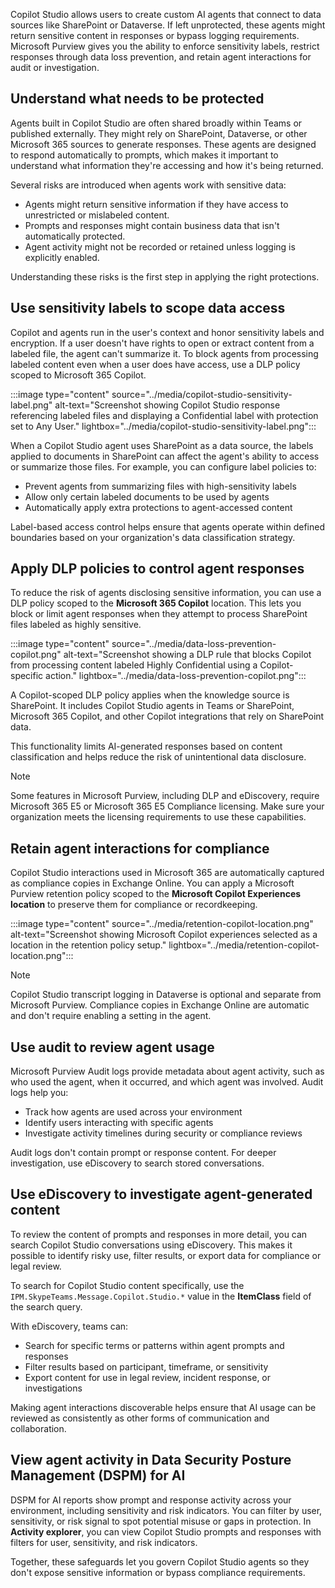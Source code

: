 Copilot Studio allows users to create custom AI agents that connect to data sources like SharePoint or Dataverse. If left unprotected, these agents might return sensitive content in responses or bypass logging requirements. Microsoft Purview gives you the ability to enforce sensitivity labels, restrict responses through data loss prevention, and retain agent interactions for audit or investigation.

## Understand what needs to be protected

Agents built in Copilot Studio are often shared broadly within Teams or published externally. They might rely on SharePoint, Dataverse, or other Microsoft 365 sources to generate responses. These agents are designed to respond automatically to prompts, which makes it important to understand what information they're accessing and how it's being returned.

Several risks are introduced when agents work with sensitive data:

- Agents might return sensitive information if they have access to unrestricted or mislabeled content.
- Prompts and responses might contain business data that isn't automatically protected.
- Agent activity might not be recorded or retained unless logging is explicitly enabled.

Understanding these risks is the first step in applying the right protections.

## Use sensitivity labels to scope data access

Copilot and agents run in the user's context and honor sensitivity labels and encryption. If a user doesn't have rights to open or extract content from a labeled file, the agent can't summarize it. To block agents from processing labeled content even when a user does have access, use a DLP policy scoped to Microsoft 365 Copilot.

:::image type="content" source="../media/copilot-studio-sensitivity-label.png" alt-text="Screenshot showing Copilot Studio response referencing labeled files and displaying a Confidential label with protection set to Any User." lightbox="../media/copilot-studio-sensitivity-label.png":::

When a Copilot Studio agent uses SharePoint as a data source, the labels applied to documents in SharePoint can affect the agent's ability to access or summarize those files. For example, you can configure label policies to:

- Prevent agents from summarizing files with high-sensitivity labels
- Allow only certain labeled documents to be used by agents
- Automatically apply extra protections to agent-accessed content

Label-based access control helps ensure that agents operate within defined boundaries based on your organization's data classification strategy.

## Apply DLP policies to control agent responses

To reduce the risk of agents disclosing sensitive information, you can use a DLP policy scoped to the **Microsoft 365 Copilot** location. This lets you block or limit agent responses when they attempt to process SharePoint files labeled as highly sensitive.

:::image type="content" source="../media/data-loss-prevention-copilot.png" alt-text="Screenshot showing a DLP rule that blocks Copilot from processing content labeled Highly Confidential using a Copilot-specific action." lightbox="../media/data-loss-prevention-copilot.png":::

A Copilot-scoped DLP policy applies when the knowledge source is SharePoint. It includes Copilot Studio agents in Teams or SharePoint, Microsoft 365 Copilot, and other Copilot integrations that rely on SharePoint data.

This functionality limits AI-generated responses based on content classification and helps reduce the risk of unintentional data disclosure.

> [!NOTE]
> Some features in Microsoft Purview, including DLP and eDiscovery, require Microsoft 365 E5 or Microsoft 365 E5 Compliance licensing. Make sure your organization meets the licensing requirements to use these capabilities.

## Retain agent interactions for compliance

Copilot Studio interactions used in Microsoft 365 are automatically captured as compliance copies in Exchange Online. You can apply a Microsoft Purview retention policy scoped to the **Microsoft Copilot Experiences location** to preserve them for compliance or recordkeeping.

:::image type="content" source="../media/retention-copilot-location.png" alt-text="Screenshot showing Microsoft Copilot experiences selected as a location in the retention policy setup." lightbox="../media/retention-copilot-location.png":::

> [!NOTE]
> Copilot Studio transcript logging in Dataverse is optional and separate from Microsoft Purview. Compliance copies in Exchange Online are automatic and don't require enabling a setting in the agent.

## Use audit to review agent usage

Microsoft Purview Audit logs provide metadata about agent activity, such as who used the agent, when it occurred, and which agent was involved. Audit logs help you:

- Track how agents are used across your environment
- Identify users interacting with specific agents
- Investigate activity timelines during security or compliance reviews

Audit logs don't contain prompt or response content. For deeper investigation, use eDiscovery to search stored conversations.

## Use eDiscovery to investigate agent-generated content

To review the content of prompts and responses in more detail, you can search Copilot Studio conversations using eDiscovery. This makes it possible to identify risky use, filter results, or export data for compliance or legal review.

To search for Copilot Studio content specifically, use the `IPM.SkypeTeams.Message.Copilot.Studio.*` value in the **ItemClass** field of the search query.

With eDiscovery, teams can:

- Search for specific terms or patterns within agent prompts and responses
- Filter results based on participant, timeframe, or sensitivity
- Export content for use in legal review, incident response, or investigations

Making agent interactions discoverable helps ensure that AI usage can be reviewed as consistently as other forms of communication and collaboration.

## View agent activity in Data Security Posture Management (DSPM) for AI

DSPM for AI reports show prompt and response activity across your environment, including sensitivity and risk indicators. You can filter by user, sensitivity, or risk signal to spot potential misuse or gaps in protection. In **Activity explorer**, you can view Copilot Studio prompts and responses with filters for user, sensitivity, and risk indicators.

Together, these safeguards let you govern Copilot Studio agents so they don't expose sensitive information or bypass compliance requirements.

